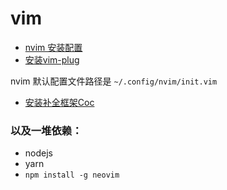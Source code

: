 # vim

- [nvim 安装配置](https://github.com/neovim/neovim/wiki/Installing-Neovim)
- [安装vim-plug](https://github.com/junegunn/vim-plug/wiki/tutorial)

nvim 默认配置文件路径是 `~/.config/nvim/init.vim`

- [安装补全框架Coc](https://github.com/neoclide/coc.nvim/wiki/Install-coc.nvim)

### 以及一堆依赖：
- nodejs
- yarn
- `npm install -g neovim`
